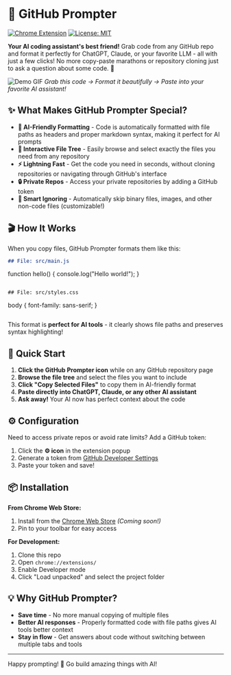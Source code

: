 # 🚀 GitHub Prompter

[![Chrome Extension](https://img.shields.io/badge/Chrome%20Extension-v1.0-brightgreen.svg)](https://chrome.google.com/webstore/detail/your-extension-id)
[![License: MIT](https://img.shields.io/badge/License-MIT-yellow.svg)](https://opensource.org/licenses/MIT)

**Your AI coding assistant's best friend!** Grab code from any GitHub repo and format it perfectly for ChatGPT, Claude, or your favorite LLM - all with just a few clicks! No more copy-paste marathons or repository cloning just to ask a question about some code. 💪

![Demo GIF](https://via.placeholder.com/600x400.png?text=GitHub+Prompter+in+Action!)
*Grab this code → Format it beautifully → Paste into your favorite AI assistant!*

## ✨ What Makes GitHub Prompter Special?

- **🤖 AI-Friendly Formatting** - Code is automatically formatted with file paths as headers and proper markdown syntax, making it perfect for AI prompts
- **🌳 Interactive File Tree** - Easily browse and select exactly the files you need from any repository
- **⚡ Lightning Fast** - Get the code you need in seconds, without cloning repositories or navigating through GitHub's interface
- **🔒 Private Repos** - Access your private repositories by adding a GitHub token
- **🧠 Smart Ignoring** - Automatically skip binary files, images, and other non-code files (customizable!)

## 🎬 How It Works

When you copy files, GitHub Prompter formats them like this:

```markdown
## File: src/main.js
```
function hello() {
  console.log("Hello world!");
}
```

## File: src/styles.css
```
body {
  font-family: sans-serif;
}
```
```

This format is **perfect for AI tools** - it clearly shows file paths and preserves syntax highlighting!

## 🚀 Quick Start

1. **Click the GitHub Prompter icon** while on any GitHub repository page
2. **Browse the file tree** and select the files you want to include
3. **Click "Copy Selected Files"** to copy them in AI-friendly format
4. **Paste directly into ChatGPT, Claude, or any other AI assistant**
5. **Ask away!** Your AI now has perfect context about the code

## ⚙️ Configuration

Need to access private repos or avoid rate limits? Add a GitHub token:

1. Click the **⚙️ icon** in the extension popup
2. Generate a token from [GitHub Developer Settings](https://github.com/settings/tokens)
3. Paste your token and save!

## 📦 Installation

**From Chrome Web Store:**
1. Install from the [Chrome Web Store](your-link-here) *(Coming soon!)*
2. Pin to your toolbar for easy access

**For Development:**
1. Clone this repo
2. Open `chrome://extensions/`
3. Enable Developer mode
4. Click "Load unpacked" and select the project folder

## 💡 Why GitHub Prompter?

- **Save time** - No more manual copying of multiple files
- **Better AI responses** - Properly formatted code with file paths gives AI tools better context
- **Stay in flow** - Get answers about code without switching between multiple tabs and tools

---

Happy prompting! 🎉 Go build amazing things with AI!